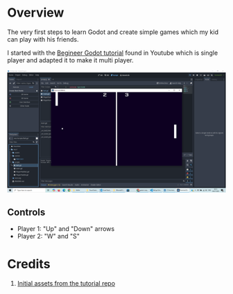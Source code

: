 # Overview

The very first steps to learn Godot and create simple games which my kid can play with his friends. 

I started with the [Begineer Godot tutorial](https://www.youtube.com/watch?v=Xq9AyhX8HUc) found in Youtube which is single player and adapted it to make it multi player.

![Game screenshot](/Screenshots/Step1.png)


## Controls

- Player 1: "Up" and "Down" arrows
- Player 2: "W" and "S"


# Credits
1. [Initial assets from the tutorial repo](https://github.com/russs123/Pong_tut)
